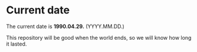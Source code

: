 # Current date

The current date is **1990.04.29.** (YYYY.MM.DD.)

This repository will be good when the world ends, so we will know how long it lasted.